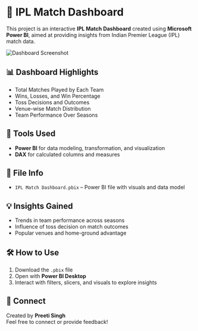 # 🏏 IPL Match Dashboard

This project is an interactive **IPL Match Dashboard** created using **Microsoft Power BI**, aimed at providing insights from Indian Premier League (IPL) match data.

![Dashboard Screenshot](images/dashboard-screenshot.png)

## 📊 Dashboard Highlights

- Total Matches Played by Each Team
- Wins, Losses, and Win Percentage
- Toss Decisions and Outcomes
- Venue-wise Match Distribution
- Team Performance Over Seasons

## 🧰 Tools Used

- **Power BI** for data modeling, transformation, and visualization
- **DAX** for calculated columns and measures

## 📁 File Info

- `IPL Match Dashboard.pbix` – Power BI file with visuals and data model

## 💡 Insights Gained

- Trends in team performance across seasons
- Influence of toss decision on match outcomes
- Popular venues and home-ground advantage

## 🛠 How to Use

1. Download the `.pbix` file
2. Open with **Power BI Desktop**
3. Interact with filters, slicers, and visuals to explore insights

## 🤝 Connect

Created by **Preeti Singh**  
Feel free to connect or provide feedback!


